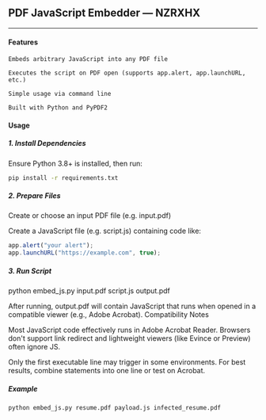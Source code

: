 ## PDF JavaScript Embedder — NZRXHX
---
#### Features

    Embeds arbitrary JavaScript into any PDF file

    Executes the script on PDF open (supports app.alert, app.launchURL, etc.)

    Simple usage via command line

    Built with Python and PyPDF2

#### Usage
##### 1. Install Dependencies

Ensure Python 3.8+ is installed, then run:
```bash
pip install -r requirements.txt
```
##### 2. Prepare Files
Create or choose an input PDF file (e.g. input.pdf)

Create a JavaScript file (e.g. script.js) containing code like:
```javascript
app.alert("your alert");
app.launchURL("https://example.com", true);
```
##### 3. Run Script

python embed_js.py input.pdf script.js output.pdf

After running, output.pdf will contain JavaScript that runs when opened in a compatible viewer (e.g., Adobe Acrobat).
Compatibility Notes

Most JavaScript code effectively runs in Adobe Acrobat Reader. Browsers don't support link redirect and lightweight viewers (like Evince or Preview) often ignore JS.

Only the first executable line may trigger in some environments. For best results, combine statements into one line or test on Acrobat.

##### Example
```bash
python embed_js.py resume.pdf payload.js infected_resume.pdf
```

